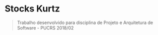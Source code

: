 # Stocks Kurtz

> Trabalho desenvolvido para disciplina de Projeto e Arquitetura de Software - PUCRS 2018/02
